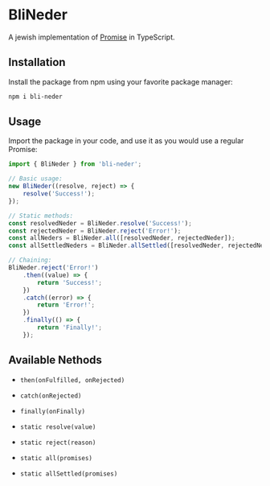 # BliNeder

A jewish implementation of [Promise](https://developer.mozilla.org/en-US/docs/Web/JavaScript/Reference/Global_Objects/Promise) in TypeScript.

## Installation

Install the package from npm using your favorite package manager:

```bash
npm i bli-neder
```

## Usage

Import the package in your code, and use it as you would use a regular Promise:

```typescript
import { BliNeder } from 'bli-neder';

// Basic usage:
new BliNeder((resolve, reject) => {
	resolve('Success!');
});

// Static methods:
const resolvedNeder = BliNeder.resolve('Success!');
const rejectedNeder = BliNeder.reject('Error!');
const allNeders = BliNeder.all([resolvedNeder, rejectedNeder]);
const allSettledNeders = BliNeder.allSettled([resolvedNeder, rejectedNeder]);

// Chaining:
BliNeder.reject('Error!')
	.then((value) => {
		return 'Success!';
	})
	.catch((error) => {
		return 'Error!';
	})
	.finally(() => {
		return 'Finally!';
	});
```

## Available Nethods

-   `then(onFulfilled, onRejected)`

-   `catch(onRejected)`

-   `finally(onFinally)`

-   `static resolve(value)`

-   `static reject(reason)`

-   `static all(promises)`

-   `static allSettled(promises)`

